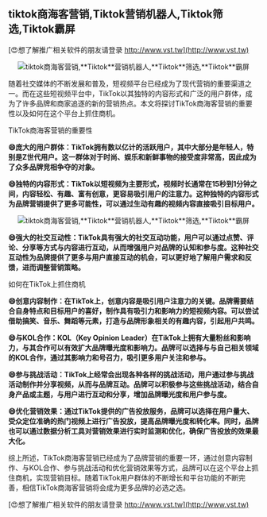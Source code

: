 ## **tiktok商海客营销,**Tiktok**营销机器人,**Tiktok**筛选,**Tiktok**霸屏**

[😍想了解推广相关软件的朋友请登录 http://www.vst.tw](http://www.vst.tw)

 <center><img src="https://vst.tw/MP4/tuiguang/png/0.png" alt="tiktok商海客营销,**Tiktok**营销机器人,**Tiktok**筛选,**Tiktok**霸屏"></center>

随着社交媒体的不断发展和普及，短视频平台已经成为了现代营销的重要渠道之一。而在这些短视频平台中，TikTok以其独特的内容形式和广泛的用户群体，成为了许多品牌和商家追逐的新的营销热点。本文将探讨TikTok商海客营销的重要性以及如何在这个平台上抓住商机。

TikTok商海客营销的重要性

**😄庞大的用户群体：TikTok拥有数以亿计的活跃用户，其中大部分是年轻人，特别是Z世代用户。这一群体对于时尚、娱乐和新鲜事物的接受度非常高，因此成为了众多品牌竞相争夺的对象。**

**😄独特的内容形式：TikTok以短视频为主要形式，视频时长通常在15秒到1分钟之间，内容轻松、有趣、富有创意，更容易吸引用户的注意力。这种独特的内容形式为品牌营销提供了更多可能性，可以通过生动有趣的视频内容直接吸引目标用户。**

 <center><img src="https://vst.tw/MP4/tuiguang/png/4.png" alt="tiktok商海客营销,**Tiktok**营销机器人,**Tiktok**筛选,**Tiktok**霸屏"></center>

**😄强大的社交互动性：TikTok具有强大的社交互动功能，用户可以通过点赞、评论、分享等方式与内容进行互动，从而增强用户对品牌的认知和参与度。这种社交互动性为品牌提供了更多与用户直接互动的机会，可以更好地了解用户需求和反馈，进而调整营销策略。**

如何在TikTok上抓住商机

**😄创意内容制作：在TikTok上，创意内容是吸引用户注意力的关键。品牌需要结合自身特点和目标用户的喜好，制作具有吸引力和影响力的短视频内容。可以尝试借助搞笑、音乐、舞蹈等元素，打造与品牌形象相关的有趣内容，引起用户共鸣。**

**😄与KOL合作：KOL（Key Opinion Leader）在TikTok上拥有大量粉丝和影响力，与其合作可以有效扩大品牌曝光度和影响力。品牌可以选择与与自己相关领域的KOL合作，通过其影响力和号召力，吸引更多用户关注和参与。**

**😄参与挑战活动：TikTok上经常会出现各种各样的挑战活动，用户通过参与挑战活动制作并分享视频，从而与品牌互动。品牌可以积极参与这些挑战活动，结合自身产品或主题，与用户进行互动和分享，增加品牌曝光度和用户参与度。**

**😄优化营销效果：通过TikTok提供的广告投放服务，品牌可以选择在用户量大、受众定位准确的热门视频上进行广告投放，提高品牌曝光度和转化率。同时，品牌也可以通过数据分析工具对营销效果进行实时监测和优化，确保广告投放的效果最大化。**

综上所述，TikTok商海客营销已经成为了品牌营销的重要一环，通过创意内容制作、与KOL合作、参与挑战活动和优化营销效果等方式，品牌可以在这个平台上抓住商机，实现营销目标。随着TikTok用户群体的不断增长和平台功能的不断完善，相信TikTok商海客营销将会成为更多品牌的必选之选。

[😍想了解推广相关软件的朋友请登录 http://www.vst.tw](http://www.vst.tw)



